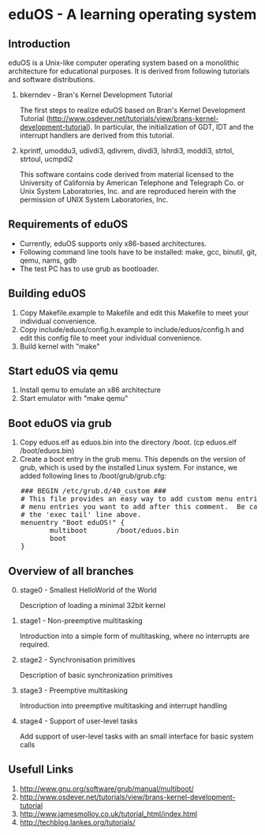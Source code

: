 eduOS - A learning operating system
===================================

Introduction
------------

eduOS is a Unix-like computer operating system based on a monolithic architecture for educational purposes.
It is derived from following tutorials and software distributions.
 
1. bkerndev - Bran's Kernel Development Tutorial

   The first steps to realize eduOS based on Bran's Kernel Development 
   Tutorial (http://www.osdever.net/tutorials/view/brans-kernel-development-tutorial).
   In particular, the initialization of GDT, IDT and the interrupt handlers are derived
   from this tutorial.

2. kprintf, umoddu3, udivdi3, qdivrem, divdi3, lshrdi3, moddi3, strtol, strtoul, ucmpdi2

   This software contains code derived from material licensed
   to the University of California by American Telephone and Telegraph
   Co. or Unix System Laboratories, Inc. and are reproduced herein with
   the permission of UNIX System Laboratories, Inc.


Requirements of eduOS
---------------------

* Currently, eduOS supports only x86-based architectures.
* Following command line tools have to be installed:
  make, gcc, binutil, git, qemu, nams, gdb
* The test PC has to use grub as bootloader.

Building eduOS
--------------

1. Copy Makefile.example to Makefile and edit this Makefile to meet your individual convenience.
2. Copy include/eduos/config.h.example to include/eduos/config.h and edit this config file to 
   meet your individual convenience.
3. Build kernel with "make"

Start eduOS via qemu
--------------------
1. Install qemu to emulate an x86 architecture
2. Start emulator with "make qemu"

Boot eduOS via grub
-------------------
1. Copy eduos.elf as eduos.bin into the directory /boot. (cp eduos.elf /boot/eduos.bin)
2. Create a boot entry in the grub menu. This depends on the version of grub, which is used by 
   the installed Linux system. For instance, we added following lines to /boot/grub/grub.cfg:

<pre>
   ### BEGIN /etc/grub.d/40_custom ###
   # This file provides an easy way to add custom menu entries.  Simply type the
   # menu entries you want to add after this comment.  Be careful not to change
   # the 'exec tail' line above.
   menuentry "Boot eduOS!" {
          multiboot       /boot/eduos.bin
          boot
   }
</pre>

Overview of all branches
------------------------
0. stage0 - Smallest HelloWorld of the World 

   Description of loading a minimal 32bit kernel

1. stage1 - Non-preemptive multitasking

   Introduction into a simple form of multitasking, where no interrupts are
   required.

2. stage2 - Synchronisation primitives

   Description of basic synchronization primitives

3. stage3 - Preemptive multitasking

   Introduction into preemptive multitasking and interrupt handling

4. stage4 - Support of user-level tasks

   Add support of user-level tasks with an small interface for basic system calls

Usefull Links
-------------
1. http://www.gnu.org/software/grub/manual/multiboot/
2. http://www.osdever.net/tutorials/view/brans-kernel-development-tutorial
3. http://www.jamesmolloy.co.uk/tutorial_html/index.html
4. http://techblog.lankes.org/tutorials/
